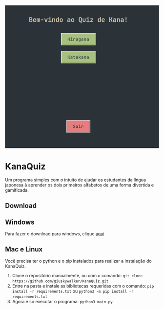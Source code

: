 ![alt text](https://github.com/giuskywalker/KanaQuiz/blob/main/images/2025-02-11_15-02-37.png)

# KanaQuiz
Um programa simples com o intuito de ajudar os estudantes da língua japonesa à aprender os dois primeiros alfabetos de uma forma divertida e gamificada.

## Download

## Windows
Para fazer o download para windows, clique [aqui](https://github.com/giuskywalker/KanaQuiz/releases/download/v1.0.0/kanaquiz.exe)

## Mac e Linux
Você precisa ter o python e o pip instalados para realizar a instalação do KanaQuiz.

1. Clone o repositório manualmente, ou com o comando: `git clone https://github.com/giuskywalker/KanaQuiz.git`
2. Entre na pasta e instale as bibliotecas requeridas com o comando: `pip install -r requirements.txt` ou `python3 -m pip install -r requirements.txt
`
3. Agora é só executar o programa: `python3 main.py`
